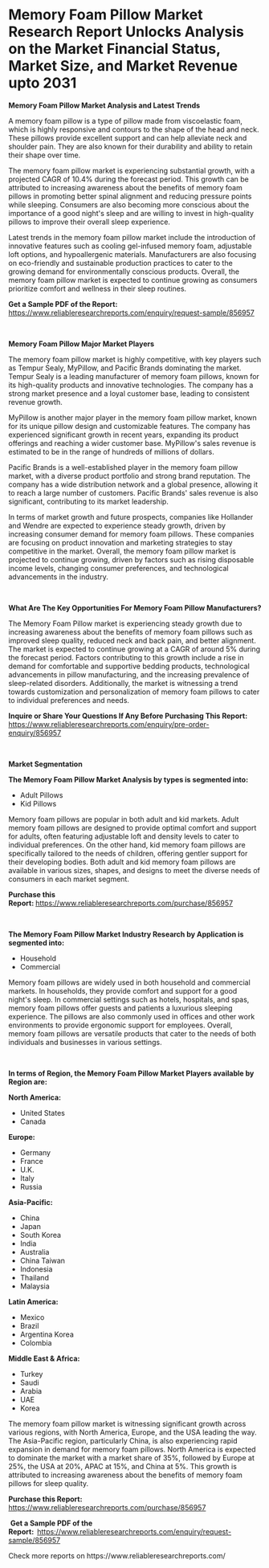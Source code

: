 <p><h1>Memory Foam Pillow Market Research Report Unlocks Analysis on the Market Financial Status, Market Size, and Market Revenue upto 2031</h1></p><p><strong>Memory Foam Pillow Market Analysis and Latest Trends</strong></p>
<p><p>A memory foam pillow is a type of pillow made from viscoelastic foam, which is highly responsive and contours to the shape of the head and neck. These pillows provide excellent support and can help alleviate neck and shoulder pain. They are also known for their durability and ability to retain their shape over time.</p><p>The memory foam pillow market is experiencing substantial growth, with a projected CAGR of 10.4% during the forecast period. This growth can be attributed to increasing awareness about the benefits of memory foam pillows in promoting better spinal alignment and reducing pressure points while sleeping. Consumers are also becoming more conscious about the importance of a good night's sleep and are willing to invest in high-quality pillows to improve their overall sleep experience.</p><p>Latest trends in the memory foam pillow market include the introduction of innovative features such as cooling gel-infused memory foam, adjustable loft options, and hypoallergenic materials. Manufacturers are also focusing on eco-friendly and sustainable production practices to cater to the growing demand for environmentally conscious products. Overall, the memory foam pillow market is expected to continue growing as consumers prioritize comfort and wellness in their sleep routines.</p></p>
<p><strong>Get a Sample PDF of the Report:&nbsp;</strong> <a href="https://www.reliableresearchreports.com/enquiry/request-sample/856957">https://www.reliableresearchreports.com/enquiry/request-sample/856957</a></p>
<p>&nbsp;</p>
<p><strong>Memory Foam Pillow Major Market Players</strong></p>
<p><p>The memory foam pillow market is highly competitive, with key players such as Tempur Sealy, MyPillow, and Pacific Brands dominating the market. Tempur Sealy is a leading manufacturer of memory foam pillows, known for its high-quality products and innovative technologies. The company has a strong market presence and a loyal customer base, leading to consistent revenue growth.</p><p>MyPillow is another major player in the memory foam pillow market, known for its unique pillow design and customizable features. The company has experienced significant growth in recent years, expanding its product offerings and reaching a wider customer base. MyPillow's sales revenue is estimated to be in the range of hundreds of millions of dollars.</p><p>Pacific Brands is a well-established player in the memory foam pillow market, with a diverse product portfolio and strong brand reputation. The company has a wide distribution network and a global presence, allowing it to reach a large number of customers. Pacific Brands' sales revenue is also significant, contributing to its market leadership.</p><p>In terms of market growth and future prospects, companies like Hollander and Wendre are expected to experience steady growth, driven by increasing consumer demand for memory foam pillows. These companies are focusing on product innovation and marketing strategies to stay competitive in the market. Overall, the memory foam pillow market is projected to continue growing, driven by factors such as rising disposable income levels, changing consumer preferences, and technological advancements in the industry.</p></p>
<p>&nbsp;</p>
<p><strong>What Are The Key Opportunities For Memory Foam Pillow Manufacturers?</strong></p>
<p><p>The Memory Foam Pillow market is experiencing steady growth due to increasing awareness about the benefits of memory foam pillows such as improved sleep quality, reduced neck and back pain, and better alignment. The market is expected to continue growing at a CAGR of around 5% during the forecast period. Factors contributing to this growth include a rise in demand for comfortable and supportive bedding products, technological advancements in pillow manufacturing, and the increasing prevalence of sleep-related disorders. Additionally, the market is witnessing a trend towards customization and personalization of memory foam pillows to cater to individual preferences and needs.</p></p>
<p><strong>Inquire or Share Your Questions If Any Before Purchasing This Report:</strong> <a href="https://www.reliableresearchreports.com/enquiry/pre-order-enquiry/856957">https://www.reliableresearchreports.com/enquiry/pre-order-enquiry/856957</a></p>
<p>&nbsp;</p>
<p><strong>Market Segmentation</strong></p>
<p><strong>The Memory Foam Pillow Market Analysis by types is segmented into:</strong></p>
<p><ul><li>Adult Pillows</li><li>Kid Pillows</li></ul></p>
<p><p>Memory foam pillows are popular in both adult and kid markets. Adult memory foam pillows are designed to provide optimal comfort and support for adults, often featuring adjustable loft and density levels to cater to individual preferences. On the other hand, kid memory foam pillows are specifically tailored to the needs of children, offering gentler support for their developing bodies. Both adult and kid memory foam pillows are available in various sizes, shapes, and designs to meet the diverse needs of consumers in each market segment.</p></p>
<p><strong>Purchase this Report:&nbsp;</strong><a href="https://www.reliableresearchreports.com/purchase/856957">https://www.reliableresearchreports.com/purchase/856957</a></p>
<p>&nbsp;</p>
<p><strong>The Memory Foam Pillow Market Industry Research by Application is segmented into:</strong></p>
<p><ul><li>Household</li><li>Commercial</li></ul></p>
<p><p>Memory foam pillows are widely used in both household and commercial markets. In households, they provide comfort and support for a good night's sleep. In commercial settings such as hotels, hospitals, and spas, memory foam pillows offer guests and patients a luxurious sleeping experience. The pillows are also commonly used in offices and other work environments to provide ergonomic support for employees. Overall, memory foam pillows are versatile products that cater to the needs of both individuals and businesses in various settings.</p></p>
<p>&nbsp;</p>
<p><strong>In terms of Region, the Memory Foam Pillow Market Players available by Region are:</strong></p>
<p>
    <p> <strong> North America: </strong>
        <ul>
            <li>United States</li>
            <li>Canada</li>
        </ul>
        </p> 
    <p> <strong> Europe: </strong>
        <ul>
            <li>Germany</li>
            <li>France</li>
            <li>U.K.</li>
            <li>Italy</li>
            <li>Russia</li>
        </ul>
        </p> 
    <p> <strong> Asia-Pacific: </strong>
        <ul>
            <li>China</li>
            <li>Japan</li>
            <li>South Korea</li>
            <li>India</li>
            <li>Australia</li>
            <li>China Taiwan</li>
            <li>Indonesia</li>
            <li>Thailand</li>
            <li>Malaysia</li>
        </ul>
        </p> 
    <p> <strong> Latin America: </strong>
        <ul>
            <li>Mexico</li>
            <li>Brazil</li>
            <li>Argentina Korea</li>
            <li>Colombia</li>
        </ul>
        </p> 
    <p> <strong> Middle East & Africa: </strong>
        <ul>
            <li>Turkey</li>
            <li>Saudi</li>
            <li>Arabia</li>
            <li>UAE</li>
            <li>Korea</li>
        </ul>
    </p>
    </p>
<p><p>The memory foam pillow market is witnessing significant growth across various regions, with North America, Europe, and the USA leading the way. The Asia-Pacific region, particularly China, is also experiencing rapid expansion in demand for memory foam pillows. North America is expected to dominate the market with a market share of 35%, followed by Europe at 25%, the USA at 20%, APAC at 15%, and China at 5%. This growth is attributed to increasing awareness about the benefits of memory foam pillows for sleep quality.</p></p>
<p><strong>Purchase this Report: </strong><a href="https://www.reliableresearchreports.com/purchase/856957">https://www.reliableresearchreports.com/purchase/856957</a></p>
<p>&nbsp;<strong>Get a Sample PDF of the Report:&nbsp;&nbsp;</strong><a href="https://www.reliableresearchreports.com/enquiry/request-sample/856957">https://www.reliableresearchreports.com/enquiry/request-sample/856957</a></p>
<p><strong></strong></p>
<p>Check more reports on https://www.reliableresearchreports.com/</p>